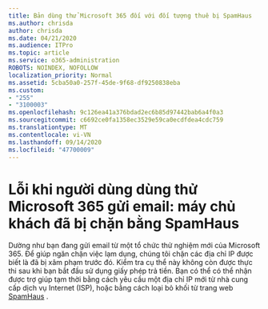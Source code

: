 ```yaml
---
title: Bản dùng thử Microsoft 365 đối với đối tượng thuê bị SpamHaus
ms.author: chrisda
author: chrisda
ms.date: 04/21/2020
ms.audience: ITPro
ms.topic: article
ms.service: o365-administration
ROBOTS: NOINDEX, NOFOLLOW
localization_priority: Normal
ms.assetid: 5cba50a0-257f-45de-9f68-df9250838eba
ms.custom:
- "255"
- "3100003"
ms.openlocfilehash: 9c126ea41a376bdad2ec6b85d97442bab6a4f0a3
ms.sourcegitcommit: c6692ce0fa1358ec3529e59ca0ecdfdea4cdc759
ms.translationtype: MT
ms.contentlocale: vi-VN
ms.lasthandoff: 09/14/2020
ms.locfileid: "47700009"
---
```

# <a name="error-when-a-microsoft-365-trial-user-sends-email-client-host-blocked-using-spamhaus"></a>Lỗi khi người dùng dùng thử Microsoft 365 gửi email: máy chủ khách đã bị chặn bằng SpamHaus

Dường như bạn đang gửi email từ một tổ chức thử nghiệm mới của Microsoft 365. Để giúp ngăn chặn việc lạm dụng, chúng tôi chặn các địa chỉ IP được biết là đã bị xâm phạm trước đó. Kiểm tra cụ thể này không còn được thực thi sau khi bạn bắt đầu sử dụng giấy phép trả tiền. Bạn có thể có thể nhận được trợ giúp tạm thời bằng cách yêu cầu một địa chỉ IP mới từ nhà cung cấp dịch vụ Internet (ISP), hoặc bằng cách loại bỏ khối từ trang web [SpamHaus](https://go.microsoft.com/fwlink/p/?linkid=123245) .
